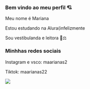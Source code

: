 ### Bem vindo ao meu perfil 💘

Meu nome é Mariana

Estou estudando na Alura(infelizmente

Sou vestibulanda e leitora 📖⚖️

### Minhhas redes sociais
 Instagram e vsco: maarianas2
 
 Tiktok: maarianas22

 ![](https://tenor.com/pt-BR/view/andressa-urach-salientada-fotos-gif-9249533)
